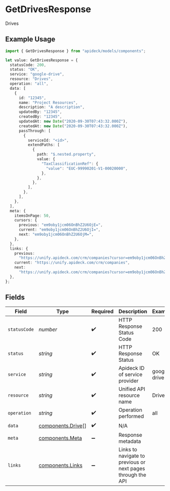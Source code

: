 # GetDrivesResponse

Drives

## Example Usage

```typescript
import { GetDrivesResponse } from "apideck/models/components";

let value: GetDrivesResponse = {
  statusCode: 200,
  status: "OK",
  service: "google-drive",
  resource: "Drives",
  operation: "all",
  data: [
    {
      id: "12345",
      name: "Project Resources",
      description: "A description",
      updatedBy: "12345",
      createdBy: "12345",
      updatedAt: new Date("2020-09-30T07:43:32.000Z"),
      createdAt: new Date("2020-09-30T07:43:32.000Z"),
      passThrough: [
        {
          serviceId: "<id>",
          extendPaths: [
            {
              path: "$.nested.property",
              value: {
                "TaxClassificationRef": {
                  "value": "EUC-99990201-V1-00020000",
                },
              },
            },
          ],
        },
      ],
    },
  ],
  meta: {
    itemsOnPage: 50,
    cursors: {
      previous: "em9oby1jcm06OnBhZ2U6OjE=",
      current: "em9oby1jcm06OnBhZ2U6OjI=",
      next: "em9oby1jcm06OnBhZ2U6OjM=",
    },
  },
  links: {
    previous:
      "https://unify.apideck.com/crm/companies?cursor=em9oby1jcm06OnBhZ2U6OjE%3D",
    current: "https://unify.apideck.com/crm/companies",
    next:
      "https://unify.apideck.com/crm/companies?cursor=em9oby1jcm06OnBhZ2U6OjM",
  },
};
```

## Fields

| Field                                                       | Type                                                        | Required                                                    | Description                                                 | Example                                                     |
| ----------------------------------------------------------- | ----------------------------------------------------------- | ----------------------------------------------------------- | ----------------------------------------------------------- | ----------------------------------------------------------- |
| `statusCode`                                                | *number*                                                    | :heavy_check_mark:                                          | HTTP Response Status Code                                   | 200                                                         |
| `status`                                                    | *string*                                                    | :heavy_check_mark:                                          | HTTP Response Status                                        | OK                                                          |
| `service`                                                   | *string*                                                    | :heavy_check_mark:                                          | Apideck ID of service provider                              | google-drive                                                |
| `resource`                                                  | *string*                                                    | :heavy_check_mark:                                          | Unified API resource name                                   | Drives                                                      |
| `operation`                                                 | *string*                                                    | :heavy_check_mark:                                          | Operation performed                                         | all                                                         |
| `data`                                                      | [components.Drive](../../models/components/drive.md)[]      | :heavy_check_mark:                                          | N/A                                                         |                                                             |
| `meta`                                                      | [components.Meta](../../models/components/meta.md)          | :heavy_minus_sign:                                          | Response metadata                                           |                                                             |
| `links`                                                     | [components.Links](../../models/components/links.md)        | :heavy_minus_sign:                                          | Links to navigate to previous or next pages through the API |                                                             |